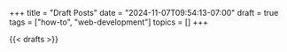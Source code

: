 +++
title = "Draft Posts"
date = "2024-11-07T09:54:13-07:00"
draft = true
tags = ["how-to", "web-development"]
topics = []
+++

{{< drafts >}}